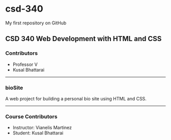 # csd-340

My first repository on GitHub

## CSD 340 Web Development with HTML and CSS

### Contributors
- Professor V
- Kusal Bhattarai

---

### bioSite

A web project for building a personal bio site using HTML and CSS.

---

### Course Contributors

- Instructor: Vianelis Martinez  
- Student: Kusal Bhattarai


